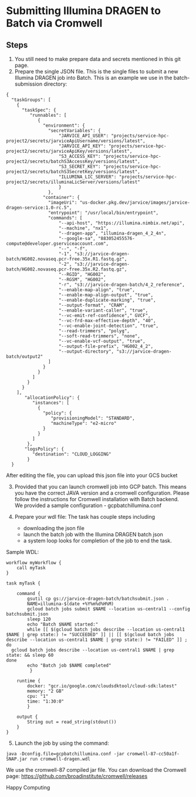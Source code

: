 # Submitting Illumina DRAGEN to Batch via Cromwell

## Steps

1. You still need to make prepare data and secrets mentioned in this git page.
2. Prepare the single JSON file. 
	This is the single files to submit a new Illumina DRAGEN job into Batch.  This is an example we use in the batch-submission directory:
```
{
  "taskGroups": [
    {
      "taskSpec": {
         "runnables": [
			{
              "environment": {
            	"secretVariables": {
                	"JARVICE_API_USER": "projects/service-hpc-project2/secrets/jarviceApiUsername/versions/latest",
                    "JARVICE_API_KEY": "projects/service-hpc-project2/secrets/jarviceApiKey/versions/latest",
                    "S3_ACCESS_KEY": "projects/service-hpc-project2/secrets/batchS3AccessKey/versions/latest",
                    "S3_SECRET_KEY": "projects/service-hpc-project2/secrets/batchS3SecretKey/versions/latest",
                    "ILLUMINA_LIC_SERVER": "projects/service-hpc-project2/secrets/illuminaLicServer/versions/latest"
              		}
            	},          
           	  "container": {
        		"imageUri": "us-docker.pkg.dev/jarvice/images/jarvice-dragen-service:1.0-rc.5",
              	"entrypoint": "/usr/local/bin/entrypoint",
              	"commands": [
                	"--api-host", "https://illumina.nimbix.net/api",
                	"--machine", "nx1",
                	"--dragen-app", "illumina-dragen_4_2_4n",
					"--google-sa", "883052455576-compute@developer.gserviceaccount.com",
					"--", "-f",
					"-1", "s3://jarvice-dragen-batch/HG002.novaseq.pcr-free.35x.R1.fastq.gz",
					"-2", "s3://jarvice-dragen-batch/HG002.novaseq.pcr-free.35x.R2.fastq.gz",
					"--RGID", "HG002",
					"--RGSM", "HG002",
					"-r", "s3://jarvice-dragen-batch/4_2_reference",
					"--enable-map-align", "true",
					"--enable-map-align-output", "true",
					"--enable-duplicate-marking", "true",
					"--output-format", "CRAM",
					"--enable-variant-caller", "true",
					"--vc-emit-ref-confidence"," GVCF",
					"--vc-frd-max-effective-depth", "40",
					"--vc-enable-joint-detection", "true",
					"--read-trimmers", "polyg",
					"--soft-read-trimmers", "none",
					"--vc-enable-vcf-output", "true",
					"--output-file-prefix", "HG002_4_2",
					"--output-directory", "s3://jarvice-dragen-batch/output2"
				]
			  }
            }
          ]
        }
      }
    ],     
       "allocationPolicy": {
          "instances": [
            {
              "policy": {
                 "provisioningModel": "STANDARD",
                 "machineType": "e2-micro"
              }
            } 
          ]
        },
       "logsPolicy": {
          "destination": "CLOUD_LOGGING"
        }
  }
  ```
  
  After editing the file, you can upload this json file into your GCS bucket
  
3. Provided that you can launch cromwell job into GCP batch. This means you have the correct JAVA version and a cromwell configuration.
	Please follow the instructions for Cromwell installation with Batch backend.  
	We provided a sample configuration - gcpbatchillumina.conf

4. Prepare your wdl file:
The task has couple steps including
	- downloading the json file
	- launch the batch job with the Illumina DRAGEN batch json
	- a system loop looks for completion of the job to end the task.

Sample WDL: 
	
```
workflow myWorkflow {
    call myTask
}

task myTask {

    command {
        gsutil cp gs://jarvice-dragen-batch/batchsubmit.json .
        NAME=illumina-$(date +%Y%m%d%H%M)
        gcloud batch jobs submit $NAME --location us-central1 --config batchsubmit.json
        sleep 120
        echo "Batch $NAME started:"
        while [[ $(gcloud batch jobs describe --location us-central1 $NAME | grep state:) != "SUCCEEDED" ]] || [[ $(gcloud batch jobs describe --location us-central1 $NAME | grep state:) != "FAILED" ]] ; do
  gcloud batch jobs describe --location us-central1 $NAME | grep state: && sleep 60
done
        echo "Batch job $NAME completed"
         }
    
    runtime {
        docker: "gcr.io/google.com/cloudsdktool/cloud-sdk:latest"
        memory: "2 GB"
        cpu: "1"
        time: "1:30:0"
        }

    output {
        String out = read_string(stdout())
    }
}
```

5. Launch the job by using the command:

`java -Dconfig.file=gcpbatchillumina.conf -jar cromwell-87-cc50a1f-SNAP.jar run cromwell-dragen.wdl`

We use the cromwell-87 compiled jar file. You can download the Cromwell page: https://github.com/broadinstitute/cromwell/releases


Happy Computing
